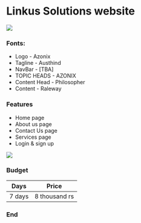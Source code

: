 # Linkus Solutions website


![](https://logo)


### Fonts:

- Logo - Azonix
- Tagline - Austhind
- NavBar -  [TBA]
- TOPIC HEADS - AZONIX
- Content Head - Philosopher
- Content - Raleway


### Features

- Home page
- About us page
- Contact Us page
- Services page
- Login & sign up



![](https://.jpg)


                    
### Budget
                    
Days  | Price
------------- | -------------
7 days  | 8 thousand rs



### End
